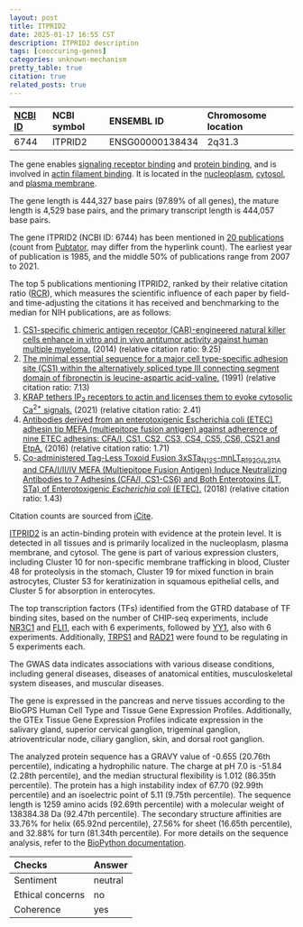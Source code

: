 ```yaml
---
layout: post
title: ITPRID2
date: 2025-01-17 16:55 CST
description: ITPRID2 description
tags: [cooccuring-genes]
categories: unknown-mechanism
pretty_table: true
citation: true
related_posts: true
---
```




| [NCBI ID](https://www.ncbi.nlm.nih.gov/gene/6744) | NCBI symbol | ENSEMBL ID | Chromosome location |
| :-------- | :------- | :-------- | :------- |
| 6744  | ITPRID2 | ENSG00000138434 | 2q31.3  |



The gene enables [signaling receptor binding](https://amigo.geneontology.org/amigo/term/GO:0005102) and [protein binding](https://amigo.geneontology.org/amigo/term/GO:0005515), and is involved in [actin filament binding](https://amigo.geneontology.org/amigo/term/GO:0051015). It is located in the [nucleoplasm](https://amigo.geneontology.org/amigo/term/GO:0005654), [cytosol](https://amigo.geneontology.org/amigo/term/GO:0005829), and [plasma membrane](https://amigo.geneontology.org/amigo/term/GO:0005886).


The gene length is 444,327 base pairs (97.89% of all genes), the mature length is 4,529 base pairs, and the primary transcript length is 444,057 base pairs.


The gene ITPRID2 (NCBI ID: 6744) has been mentioned in [20 publications](https://pubmed.ncbi.nlm.nih.gov/?term=%22ITPRID2%22) (count from [Pubtator](https://academic.oup.com/nar/article/47/W1/W587/5494727), may differ from the hyperlink count). The earliest year of publication is 1985, and the middle 50% of publications range from 2007 to 2021.


The top 5 publications mentioning ITPRID2, ranked by their relative citation ratio ([RCR](https://journals.plos.org/plosbiology/article?id=10.1371/journal.pbio.1002541)), which measures the scientific influence of each paper by field- and time-adjusting the citations it has received and benchmarking to the median for NIH publications, are as follows:

1. [CS1-specific chimeric antigen receptor (CAR)-engineered natural killer cells enhance in vitro and in vivo antitumor activity against human multiple myeloma.](https://pubmed.ncbi.nlm.nih.gov/24067492) (2014) (relative citation ratio: 9.25)
2. [The minimal essential sequence for a major cell type-specific adhesion site (CS1) within the alternatively spliced type III connecting segment domain of fibronectin is leucine-aspartic acid-valine.](https://pubmed.ncbi.nlm.nih.gov/1869542) (1991) (relative citation ratio: 7.13)
3. [KRAP tethers IP<sub>3</sub> receptors to actin and licenses them to evoke cytosolic Ca<sup>2+</sup> signals.](https://pubmed.ncbi.nlm.nih.gov/34301929) (2021) (relative citation ratio: 2.41)
4. [Antibodies derived from an enterotoxigenic Escherichia coli (ETEC) adhesin tip MEFA (multiepitope fusion antigen) against adherence of nine ETEC adhesins: CFA/I, CS1, CS2, CS3, CS4, CS5, CS6, CS21 and EtpA.](https://pubmed.ncbi.nlm.nih.gov/27228947) (2016) (relative citation ratio: 1.71)
5. [Co-administered Tag-Less Toxoid Fusion 3xSTa<sub>N12S</sub>-mnLT<sub>R192G/L211A</sub> and CFA/I/II/IV MEFA (Multiepitope Fusion Antigen) Induce Neutralizing Antibodies to 7 Adhesins (CFA/I, CS1-CS6) and Both Enterotoxins (LT, STa) of Enterotoxigenic <i>Escherichia coli</i> (ETEC).](https://pubmed.ncbi.nlm.nih.gov/29922268) (2018) (relative citation ratio: 1.43)

Citation counts are sourced from [iCite](https://icite.od.nih.gov).


[ITPRID2](https://www.proteinatlas.org/ENSG00000138434-ITPRID2) is an actin-binding protein with evidence at the protein level. It is detected in all tissues and is primarily localized in the nucleoplasm, plasma membrane, and cytosol. The gene is part of various expression clusters, including Cluster 10 for non-specific membrane trafficking in blood, Cluster 48 for proteolysis in the stomach, Cluster 19 for mixed function in brain astrocytes, Cluster 53 for keratinization in squamous epithelial cells, and Cluster 5 for absorption in enterocytes.


The top transcription factors (TFs) identified from the GTRD database of TF binding sites, based on the number of CHIP-seq experiments, include [NR3C1](https://www.ncbi.nlm.nih.gov/gene/2908) and [FLI1](https://www.ncbi.nlm.nih.gov/gene/2313), each with 6 experiments, followed by [YY1](https://www.ncbi.nlm.nih.gov/gene/7528), also with 6 experiments. Additionally, [TRPS1](https://www.ncbi.nlm.nih.gov/gene/7227) and [RAD21](https://www.ncbi.nlm.nih.gov/gene/5885) were found to be regulating in 5 experiments each.



The GWAS data indicates associations with various disease conditions, including general diseases, diseases of anatomical entities, musculoskeletal system diseases, and muscular diseases.



The gene is expressed in the pancreas and nerve tissues according to the BioGPS Human Cell Type and Tissue Gene Expression Profiles. Additionally, the GTEx Tissue Gene Expression Profiles indicate expression in the salivary gland, superior cervical ganglion, trigeminal ganglion, atrioventricular node, ciliary ganglion, skin, and dorsal root ganglion.




The analyzed protein sequence has a GRAVY value of -0.655 (20.76th percentile), indicating a hydrophilic nature. The charge at pH 7.0 is -51.84 (2.28th percentile), and the median structural flexibility is 1.012 (86.35th percentile). The protein has a high instability index of 67.70 (92.99th percentile) and an isoelectric point of 5.11 (9.75th percentile). The sequence length is 1259 amino acids (92.69th percentile) with a molecular weight of 138384.38 Da (92.47th percentile). The secondary structure affinities are 33.76% for helix (65.92nd percentile), 27.56% for sheet (16.65th percentile), and 32.88% for turn (81.34th percentile). For more details on the sequence analysis, refer to the [BioPython documentation](https://biopython.org/docs/1.75/api/Bio.SeqUtils.ProtParam.html).





| Checks    | Answer |
| :-------- | :------- |
| Sentiment  | neutral   |
| Ethical concerns | no     |
| Coherence    | yes    |